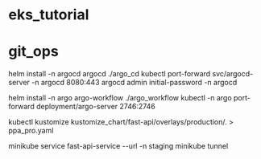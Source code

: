 # eks_tutorial
# git_ops


 helm install -n argocd argocd ./argo_cd
 kubectl port-forward svc/argocd-server -n argocd 8080:443
argocd admin initial-password -n argocd

 helm install -n argo argo-workflow ./argo_workflow
 kubectl -n argo port-forward deployment/argo-server 2746:2746

 kubectl kustomize kustomize_chart/fast-api/overlays/production/. > ppa_pro.yaml

 minikube service fast-api-service --url -n staging
 minikube tunnel
